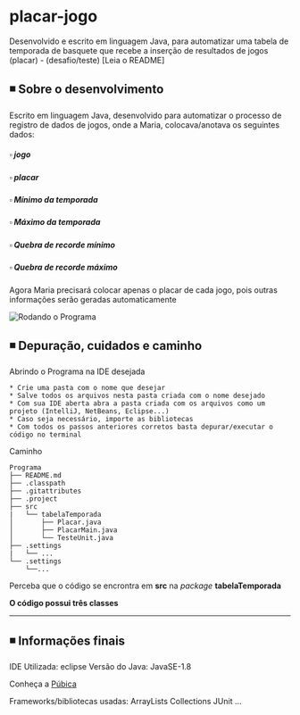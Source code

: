 # placar-jogo
 Desenvolvido e escrito em linguagem Java, para automatizar uma tabela de temporada de basquete que recebe a inserção de resultados de jogos (placar) - (desafio/teste) [Leia o README]

## ◾ Sobre o desenvolvimento

Escrito em linguagem Java, desenvolvido para automatizar o processo de registro de dados de jogos, onde a Maria, colocava/anotava os seguintes dados:
##### ▫ jogo
##### ▫ placar
##### ▫ Mínimo da temporada
##### ▫ Máximo da temporada
##### ▫ Quebra de recorde mínimo
##### ▫ Quebra de recorde máximo

Agora Maria precisará colocar apenas o placar de cada jogo, pois outras informações serão geradas automaticamente

![ Rodando o Programa](https://github.com/jonathasrochadesouza/placar-jogo/blob/master/run_program.gif)

## ◾ Depuração, cuidados e caminho

Abrindo o Programa na IDE desejada
```
* Crie uma pasta com o nome que desejar
* Salve todos os arquivos nesta pasta criada com o nome desejado
* Com sua IDE aberta abra a pasta criada com os arquivos como um projeto (IntelliJ, NetBeans, Eclipse...)
* Caso seja necessário, importe as bibliotecas
* Com todos os passos anteriores corretos basta depurar/executar o código no terminal
```

Caminho
```
Programa
├── README.md
├── .classpath
├── .gitattributes
├── .project
├── src
|   └── tabelaTemporada
│       ├── Placar.java
│       ├── PlacarMain.java
│       └── TesteUnit.java
├── .settings
|   └── ...
└── .settings
    └──...
```
Perceba que o código se encrontra em **src** na *package* **tabelaTemporada**

**O código possui três classes**

---
## ◾ Informações finais

IDE Utilizada: eclipse
Versão do Java: JavaSE-1.8

Conheça a [Púbica](http://www.publica.inf.br/)

Frameworks/bibliotecas usadas:
ArrayLists
Collections
JUnit
...
